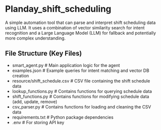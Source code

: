 # Planday_shift_scheduling
A simple automation tool that can parse and interpret shift scheduling data using LLM. It uses a combination of vector similarity search for intent recognition and a Large Language Model (LLM) for fallback and potentially more complex understanding.

## File Structure (Key Files)

* smart_agent.py                # Main application logic for the agent
* examples.json                 # Example queries for intent matching and vector DB creation
* resource/shift_schedule.csv   # CSV file containing the shift schedule data
* lookup_functions.py           # Contains functions for querying schedule data
* shift_functions.py            # Contains functions for modifying schedule data (add, update, remove)
* csv_parser.py                 # Contains functions for loading and cleaning the CSV data
* requirements.txt              # Python package dependencies
* .env                          # For storing API key
